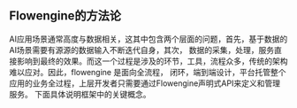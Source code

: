 ## Flowengine的方法论

AI应用场景通常高度与数据相关，这其中包含两个层面的问题，首先，基于数据的AI场景需要有源源的数据输入不断迭代自身，其次，
数据的采集，处理，服务直接影响到最终的效果。而这一个过程是涉及的环节，工具，流程众多，传统的架构难以应对。因此，flowengine
是面向全流程， 闭环，端到端设计，平台托管整个应用的业务全过程，上层开发者只需要通过Flowengine声明式API来定义和管理服务。
下面具体说明框架中的关键概念。